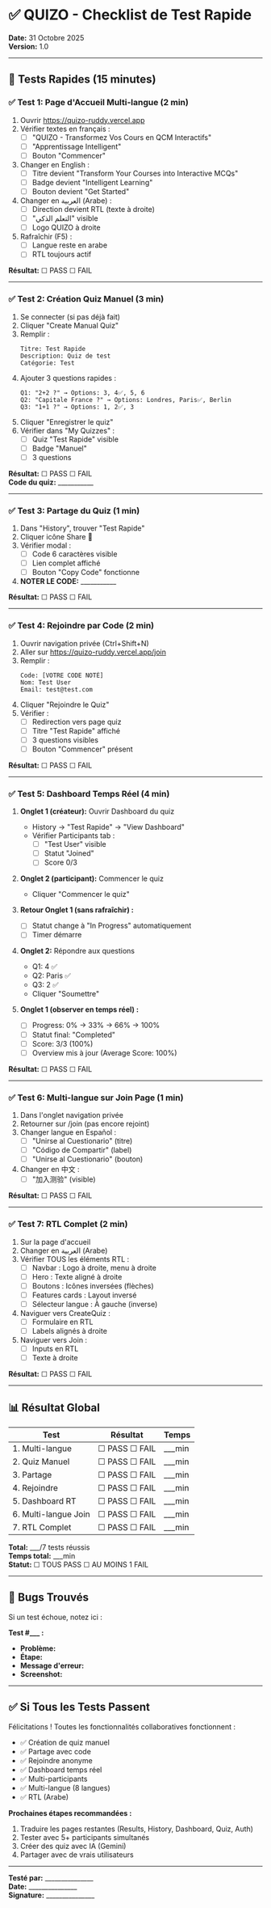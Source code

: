 # ✅ QUIZO - Checklist de Test Rapide

**Date:** 31 Octobre 2025  
**Version:** 1.0

---

## 🚀 Tests Rapides (15 minutes)

### ✅ Test 1: Page d'Accueil Multi-langue (2 min)

1. Ouvrir https://quizo-ruddy.vercel.app
2. Vérifier textes en français :
   - [ ] "QUIZO - Transformez Vos Cours en QCM Interactifs"
   - [ ] "Apprentissage Intelligent"
   - [ ] Bouton "Commencer"
3. Changer en English :
   - [ ] Titre devient "Transform Your Courses into Interactive MCQs"
   - [ ] Badge devient "Intelligent Learning"
   - [ ] Bouton devient "Get Started"
4. Changer en العربية (Arabe) :
   - [ ] Direction devient RTL (texte à droite)
   - [ ] "التعلم الذكي" visible
   - [ ] Logo QUIZO à droite
5. Rafraîchir (F5) :
   - [ ] Langue reste en arabe
   - [ ] RTL toujours actif

**Résultat:** ☐ PASS  ☐ FAIL

---

### ✅ Test 2: Création Quiz Manuel (3 min)

1. Se connecter (si pas déjà fait)
2. Cliquer "Create Manual Quiz"
3. Remplir :
   ```
   Titre: Test Rapide
   Description: Quiz de test
   Catégorie: Test
   ```
4. Ajouter 3 questions rapides :
   ```
   Q1: "2+2 ?" → Options: 3, 4✅, 5, 6
   Q2: "Capitale France ?" → Options: Londres, Paris✅, Berlin
   Q3: "1+1 ?" → Options: 1, 2✅, 3
   ```
5. Cliquer "Enregistrer le quiz"
6. Vérifier dans "My Quizzes" :
   - [ ] Quiz "Test Rapide" visible
   - [ ] Badge "Manuel"
   - [ ] 3 questions

**Résultat:** ☐ PASS  ☐ FAIL  
**Code du quiz:** ___________

---

### ✅ Test 3: Partage du Quiz (1 min)

1. Dans "History", trouver "Test Rapide"
2. Cliquer icône Share 🔗
3. Vérifier modal :
   - [ ] Code 6 caractères visible
   - [ ] Lien complet affiché
   - [ ] Bouton "Copy Code" fonctionne
4. **NOTER LE CODE:** ___________

**Résultat:** ☐ PASS  ☐ FAIL

---

### ✅ Test 4: Rejoindre par Code (2 min)

1. Ouvrir navigation privée (Ctrl+Shift+N)
2. Aller sur https://quizo-ruddy.vercel.app/join
3. Remplir :
   ```
   Code: [VOTRE CODE NOTÉ]
   Nom: Test User
   Email: test@test.com
   ```
4. Cliquer "Rejoindre le Quiz"
5. Vérifier :
   - [ ] Redirection vers page quiz
   - [ ] Titre "Test Rapide" affiché
   - [ ] 3 questions visibles
   - [ ] Bouton "Commencer" présent

**Résultat:** ☐ PASS  ☐ FAIL

---

### ✅ Test 5: Dashboard Temps Réel (4 min)

1. **Onglet 1 (créateur):** Ouvrir Dashboard du quiz
   - History → "Test Rapide" → "View Dashboard"
   - Vérifier Participants tab :
     - [ ] "Test User" visible
     - [ ] Statut "Joined"
     - [ ] Score 0/3

2. **Onglet 2 (participant):** Commencer le quiz
   - Cliquer "Commencer le quiz"

3. **Retour Onglet 1 (sans rafraîchir) :**
   - [ ] Statut change à "In Progress" automatiquement
   - [ ] Timer démarre

4. **Onglet 2:** Répondre aux questions
   - Q1: 4 ✅
   - Q2: Paris ✅
   - Q3: 2 ✅
   - Cliquer "Soumettre"

5. **Onglet 1 (observer en temps réel) :**
   - [ ] Progress: 0% → 33% → 66% → 100%
   - [ ] Statut final: "Completed"
   - [ ] Score: 3/3 (100%)
   - [ ] Overview mis à jour (Average Score: 100%)

**Résultat:** ☐ PASS  ☐ FAIL

---

### ✅ Test 6: Multi-langue sur Join Page (1 min)

1. Dans l'onglet navigation privée
2. Retourner sur /join (pas encore rejoint)
3. Changer langue en Español :
   - [ ] "Unirse al Cuestionario" (titre)
   - [ ] "Código de Compartir" (label)
   - [ ] "Unirse al Cuestionario" (bouton)
4. Changer en 中文 :
   - [ ] "加入测验" (visible)

**Résultat:** ☐ PASS  ☐ FAIL

---

### ✅ Test 7: RTL Complet (2 min)

1. Sur la page d'accueil
2. Changer en العربية (Arabe)
3. Vérifier TOUS les éléments RTL :
   - [ ] Navbar : Logo à droite, menu à droite
   - [ ] Hero : Texte aligné à droite
   - [ ] Boutons : Icônes inversées (flèches)
   - [ ] Features cards : Layout inversé
   - [ ] Sélecteur langue : À gauche (inverse)
4. Naviguer vers CreateQuiz :
   - [ ] Formulaire en RTL
   - [ ] Labels alignés à droite
5. Naviguer vers Join :
   - [ ] Inputs en RTL
   - [ ] Texte à droite

**Résultat:** ☐ PASS  ☐ FAIL

---

## 📊 Résultat Global

| Test | Résultat | Temps |
|------|----------|-------|
| 1. Multi-langue | ☐ PASS ☐ FAIL | ___min |
| 2. Quiz Manuel | ☐ PASS ☐ FAIL | ___min |
| 3. Partage | ☐ PASS ☐ FAIL | ___min |
| 4. Rejoindre | ☐ PASS ☐ FAIL | ___min |
| 5. Dashboard RT | ☐ PASS ☐ FAIL | ___min |
| 6. Multi-langue Join | ☐ PASS ☐ FAIL | ___min |
| 7. RTL Complet | ☐ PASS ☐ FAIL | ___min |

**Total:** ___/7 tests réussis  
**Temps total:** ___min  
**Statut:** ☐ TOUS PASS  ☐ AU MOINS 1 FAIL

---

## 🐛 Bugs Trouvés

Si un test échoue, notez ici :

**Test #___ :**
- **Problème:**
- **Étape:**
- **Message d'erreur:**
- **Screenshot:**

---

## ✅ Si Tous les Tests Passent

Félicitations ! Toutes les fonctionnalités collaboratives fonctionnent :

- ✅ Création de quiz manuel
- ✅ Partage avec code
- ✅ Rejoindre anonyme
- ✅ Dashboard temps réel
- ✅ Multi-participants
- ✅ Multi-langue (8 langues)
- ✅ RTL (Arabe)

**Prochaines étapes recommandées :**
1. Traduire les pages restantes (Results, History, Dashboard, Quiz, Auth)
2. Tester avec 5+ participants simultanés
3. Créer des quiz avec IA (Gemini)
4. Partager avec de vrais utilisateurs

---

**Testé par:** _______________  
**Date:** _______________  
**Signature:** _______________

